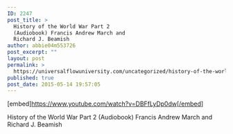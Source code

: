 ```yaml
---
ID: 2247
post_title: >
  History of the World War Part 2
  (Audiobook) Francis Andrew March and
  Richard J. Beamish
author: abbie04m553726
post_excerpt: ""
layout: post
permalink: >
  https://universalflowuniversity.com/uncategorized/history-of-the-world-war-part-2-audiobook-francis-andrew-march-and-richard-j-beamish/
published: true
post_date: 2015-05-14 19:57:05
---
```

[embed]https://www.youtube.com/watch?v=DBFfLyDp0dw[/embed]<br>
<p>History of the World War Part 2 (Audiobook) Francis Andrew March and Richard J. Beamish</p>